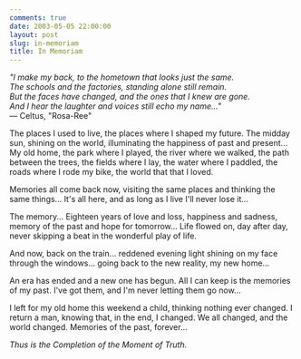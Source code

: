 ```yaml
---
comments: true
date: 2003-05-05 22:00:00
layout: post
slug: in-memoriam
title: In Memoriam
---
```


*"I make my back, to the hometown that looks just the same.<br/>
The schools and the factories, standing alone still remain.<br/>
But the faces have changed, and the ones that I knew are gone.<br/>
And I hear the laughter and voices still echo my name..."*<br/>
&mdash; Celtus, "Rosa-Ree"

The places I used to live, the places where I shaped my future. The midday sun, shining on the world, illuminating the happiness of past and present... My old home, the park where I played, the river where we walked, the path between the trees, the fields where I lay, the water where I paddled, the roads where I rode my bike, the world that that I loved.

Memories all come back now, visiting the same places and thinking the same things... It's all here, and as long as I live I'll never lose it...

The memory... Eighteen years of love and loss, happiness and sadness, memory of the past and hope for tomorrow... Life flowed on, day after day, never skipping a beat in the wonderful play of life.

And now, back on the train... reddened evening light shining on my face through the windows... going back to the new reality, my new home...

An era has ended and a new one has begun. All I can keep is the memories of my past. I've got them, and I'm never letting them go now...

I left for my old home this weekend a child, thinking nothing ever changed. I return a man, knowing that, in the end, I changed. We all changed, and the world changed. Memories of the past, forever...

*Thus is the Completion of the Moment of Truth.*
